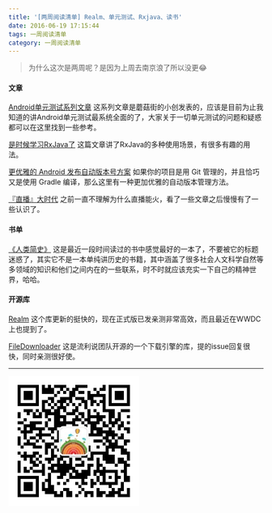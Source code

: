 ```yaml
---
title: '[两周阅读清单] Realm、单元测试、Rxjava、读书'
date: 2016-06-19 17:15:44
tags: 一周阅读清单
category: 一周阅读清单
---
```

>为什么这次是两周呢？是因为上周去南京浪了所以没更😂

#### 文章
[Android单元测试系列文章](http://chriszou.com/)
这系列文章是蘑菇街的小创发表的，应该是目前为止我知道的讲Android单元测试最系统全面的了，大家关于一切单元测试的问题和疑惑都可以在这里找到一些参考。

[是时候学习RxJava了](http://www.jianshu.com/p/8cf84f719188)
这篇文章讲了RxJava的多种使用场景，有很多有趣的用法。

[更优雅的 Android 发布自动版本号方案](http://gold.xitu.io/entry/56d7885defa6310054aecd5c/view)
如果你的项目是用 Git 管理的，并且恰巧又是使用 Gradle 编译，那么这里有一种更加优雅的自动版本管理方法。

[『直播』大时代](https://zhuanlan.zhihu.com/p/20717041?refer=rosicky311&from=timeline&isappinstalled=0#rd)
之前一直不理解为什么直播能火，看了一些文章之后慢慢有了一些认识了。
#### 书单
[《人类简史》]()
这是最近一段时间读过的书中感觉最好的一本了，不要被它的标题迷惑了，其实它不是一本单纯讲历史的书籍，其中涵盖了很多社会人文科学自然等多领域的知识和他们之间内在的一些联系，时不时就应该充实一下自己的精神世界，哈哈。
#### 开源库
[Realm](https://realm.io/cn/docs/java/latest/#section)
这个库更新的挺快的，现在正式版已发亲测非常高效，而且最近在WWDC上也提到了。

[FileDownloader](https://github.com/lingochamp/FileDownloader)
这是流利说团队开源的一个下载引擎的库，提的issue回复很快，同时亲测很好使。
***

![FullStackEngineer的公众号，更多分享](https://github.com/logan62334/ImageArchive/raw/master/weixin/weixin.jpg)
